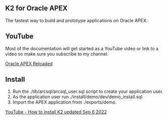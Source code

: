 ## K2 for Oracle APEX

The fastest way to build and prototype applications on Oracle APEX.

## YouTube

Most of the documentation will get started as a YouTube video or link to a video so make sure you subscribe to my channel.

[Oracle APEX Reloaded](https://www.youtube.com/channel/UC8cIGO-lRvWM-mPtJdO_9XQ)

## Install

1. Run the ./lib/arcsql/arcsql_user.sql script to create your application user.
2. As the application user run ./install/demo/dev/demo_install.sql
3. Import the APEX application from ./exports/demo.

[YouTube - How to install K2 updated Sep 6 2022](https://youtu.be/FKdsuL_oYgw)

